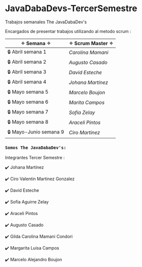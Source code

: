 <blockquote class="imgur-embed-pub" lang="en" data-id="a/uKHKLHa" data-context="false" ><a href="//imgur.com/a/uKHKLHa"></a></blockquote><script async src="//s.imgur.com/min/embed.js" charset="utf-8"></script>


# JavaDabaDevs-TercerSemestre

Trabajos semanales The JavaDabaDev's

Encargados de presentar trabajos utilizando al metodo scrum :



| ✧ Semana ✧ | ✧ Scrum Master ✧ |
| ---- | ---- |
| :lock: Abril semana 1 | *Carolina Mamani* |
| :lock: Abril semana 2 | *Augusto Casado* |
| :lock: Abril semana 3 | *David Esteche* |
| :lock: Abril semana 4 | *Johana Martínez* |
| :lock: Mayo semana 5 | *Marcelo Boujon* |
| :lock: Mayo semana 6 | *Marita Campos* |
| :lock: Mayo semana 7 | *Sofía Zelay* |
| :lock: Mayo semana 8 | *Araceli Pintos* |
| :lock: Mayo-Junio semana 9 | *Ciro Martinez* |





### `Somos The JavaDabaDev's:`

Integrantes Tercer Semestre : 

:heavy_check_mark: Johana Martínez

:heavy_check_mark: Ciro Valentin Martinez Gonzalez

:heavy_check_mark: David Esteche

:heavy_check_mark: Sofía Aguirre Zelay

:heavy_check_mark: Araceli Pintos

:heavy_check_mark: Augusto Casado

:heavy_check_mark: Gilda Carolina Mamani Condori

:heavy_check_mark: Margarita Luisa Campos

:heavy_check_mark: Marcelo Alejandro Boujon
